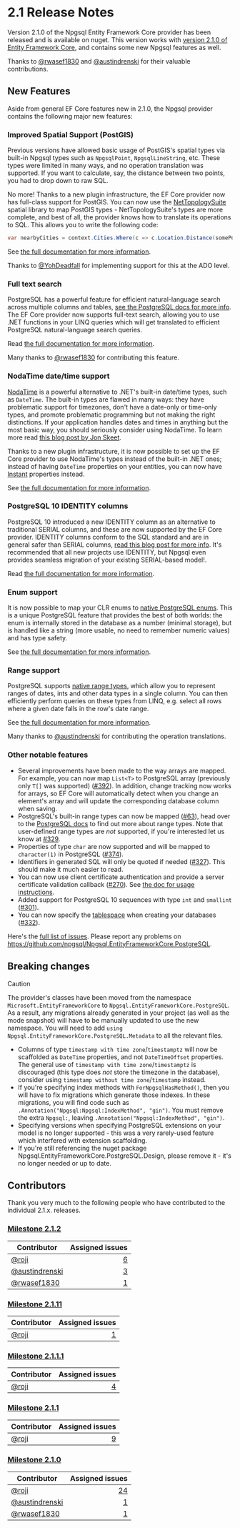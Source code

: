 # 2.1 Release Notes

Version 2.1.0 of the Npgsql Entity Framework Core provider has been released and is available on nuget. This version works with [version 2.1.0 of Entity Framework Core](https://docs.microsoft.com/ef/core/what-is-new/ef-core-2.1), and contains some new Npgsql features as well.

Thanks to [@rwasef1830](https://github.com/rwasef1830) and [@austindrenski](https://github.com/austindrenski) for their valuable contributions.

## New Features

Aside from general EF Core features new in 2.1.0, the Npgsql provider contains the following major new features:

### Improved Spatial Support (PostGIS)

Previous versions have allowed basic usage of PostGIS's spatial types via built-in Npgsql types such as `NpgsqlPoint`, `NpgsqlLineString`, etc. These types were limited in many ways, and no operation translation was supported. If you want to calculate, say, the distance between two points, you had to drop down to raw SQL.

No more! Thanks to a new plugin infrastructure, the EF Core provider now has full-class support for PostGIS. You can now use the [NetTopologySuite](https://github.com/NetTopologySuite/NetTopologySuite) spatial library to map PostGIS types - NetTopologySuite's types are more complete, and best of all, the provider knows how to translate its operations to SQL. This allows you to write the following code:

```c#
var nearbyCities = context.Cities.Where(c => c.Location.Distance(somePoint) < 100);
```

See [the full documentation for more information](../mapping/nts.md).

Thanks to [@YohDeadfall](https://github.com/YohDeadfall) for implementing support for this at the ADO level.

### Full text search

PostgreSQL has a powerful feature for efficient natural-language search across multiple columns and tables, [see the PostgreSQL docs for more info](https://www.postgresql.org/docs/current/static/textsearch.html). The EF Core provider now supports full-text search, allowing you to use .NET functions in your LINQ queries which will get translated to efficient PostgreSQL natural-language search queries.

Read [the full documentation for more information](../mapping/full-text-search.md).

Many thanks to [@rwasef1830](https://github.com/rwasef1830) for contributing this feature.

### NodaTime date/time support

[NodaTime](https://nodatime.org) is a powerful alternative to .NET's built-in date/time types, such as `DateTime`. The built-in types are flawed in many ways: they have problematic support for timezones, don't have a date-only or time-only types, and promote problematic programming but not making the right distinctions. If your application handles dates and times in anything but the most basic way, you should seriously consider using NodaTime. To learn more read [this blog post by Jon Skeet](https://blog.nodatime.org/2011/08/what-wrong-with-datetime-anyway.html).

Thanks to a new plugin infrastructure, it is now possible to set up the EF Core provider to use NodaTime's types instead of the built-in .NET ones; instead of having `DateTime` properties on your entities, you can now have [Instant](https://nodatime.org/2.2.x/userguide/core-types) properties instead.

See [the full documentation for more information](../mapping/nodatime.md).

### PostgreSQL 10 IDENTITY columns

PostgreSQL 10 introduced a new IDENTITY column as an alternative to traditional SERIAL columns, and these are now supported by the EF Core provider. IDENTITY columns conform to the SQL standard and are in general safer than SERIAL columns, [read this blog post for more info](https://docs.microsoft.com/ef/core/what-is-new/ef-core-2.1). It's recommended that all new projects use IDENTITY, but Npgsql even provides seamless migration of your existing SERIAL-based model!.

Read [the full documentation for more information](../modeling/generated-properties.md).

### Enum support

It is now possible to map your CLR enums to [native PostgreSQL enums](https://www.postgresql.org/docs/current/static/datatype-enum.html). This is a unique PostgreSQL feature that provides the best of both worlds: the enum is internally stored in the database as a number (minimal storage), but is handled like a string (more usable, no need to remember numeric values) and has type safety.

See [the full documentation for more information](../mapping/enum.md).

### Range support

PostgreSQL supports [native range types](https://www.postgresql.org/docs/current/static/rangetypes.html), which allow you to represent ranges of dates, ints and other data types in a single column. You can then efficiently perform queries on these types from LINQ, e.g. select all rows where a given date falls in the row's date range.

See [the full documentation for more information](../mapping/range.md).

Many thanks to [@austindrenski](https://github.com/austindrenski) for contributing the operation translations.

### Other notable features

* Several improvements have been made to the way arrays are mapped. For example, you can now map `List<T>` to PostgreSQL array (previously only `T[]` was supported) ([#392](https://github.com/npgsql/Npgsql.EntityFrameworkCore.PostgreSQL/issues/392)). In addition, change tracking now works for arrays, so EF Core will automatically detect when you change an element's array and will update the corresponding database column when saving.
* PostgreSQL's built-in range types can now be mapped ([#63](https://github.com/npgsql/Npgsql.EntityFrameworkCore.PostgreSQL/issues/63)), head over to the [PostgreSQL docs](https://www.postgresql.org/docs/current/static/rangetypes.html) to find out more about range types. Note that user-defined range types are *not* supported, if you're interested let us know at [#329](https://github.com/npgsql/Npgsql.EntityFrameworkCore.PostgreSQL/issues/329).
* Properties of type `char` are now supported and will be mapped to `character(1)` in PostgreSQL ([#374](https://github.com/npgsql/Npgsql.EntityFrameworkCore.PostgreSQL/issues/374)).
* Identifiers in generated SQL will only be quoted if needed ([#327](https://github.com/npgsql/Npgsql.EntityFrameworkCore.PostgreSQL/issues/327)). This should make it much easier to read.
* You can now use client certificate authentication and provide a server certificate validation callback ([#270](https://github.com/npgsql/Npgsql.EntityFrameworkCore.PostgreSQL/issues/270)). See [the doc for usage instructions](http://www.npgsql.org/efcore/misc.html#certificate-authentication).
* Added support for PostgreSQL 10 sequences with type `int` and `smallint` ([#301](https://github.com/npgsql/Npgsql.EntityFrameworkCore.PostgreSQL/issues/301)).
* You can now specify the [tablespace](https://www.postgresql.org/docs/current/static/manage-ag-tablespaces.html) when creating your databases ([#332](https://github.com/npgsql/Npgsql.EntityFrameworkCore.PostgreSQL/issues/332)).

Here's the [full list of issues](https://github.com/npgsql/Npgsql.EntityFrameworkCore.PostgreSQL/milestone/8?closed=1). Please report any problems on <https://github.com/npgsql/Npgsql.EntityFrameworkCore.PostgreSQL>.

## Breaking changes

> [!CAUTION]
> The provider's classes have been moved from the namespace `Microsoft.EntityFrameworkCore` to `Npgsql.EntityFrameworkCore.PostgreSQL`. As a result, any migrations already generated in your project (as well as the mode snapshot) will have to be manually updated to use the new namespace. You will need to add `using Npgsql.EntityFrameworkCore.PostgreSQL.Metadata` to all the relevant files.

* Columns of type `timestamp with time zone`/`timestamptz` will now be scaffolded as `DateTime` properties, and not `DateTimeOffset` properties. The general use of `timestamp with time zone`/`timestamptz` is discouraged (this type does *not* store the timezone in the database), consider using `timestamp without time zone`/`timestamp` instead.
* If you're specifying index methods with `ForNpgsqlHasMethod()`, then you will have to fix migrations which generate those indexes. In these migrations, you will find code such as `.Annotation("Npgsql:Npgsql:IndexMethod", "gin")`. You must remove the extra `Npgsql:`, leaving `.Annotation("Npgsql:IndexMethod", "gin")`.
* Specifying versions when specifying PostgreSQL extensions on your model is no longer supported - this was a very rarely-used feature which interfered with extension scaffolding.
* If you're still referencing the nuget package Npgsql.EntityFrameworkCore.PostgreSQL.Design, please remove it - it's no longer needed or up to date.

## Contributors

Thank you very much to the following people who have contributed to the individual 2.1.x. releases.

### [Milestone 2.1.2](https://github.com/npgsql/EFCore.PG/issues?q=is%3Aissue+milestone%3A2.1.2)

Contributor                                          | Assigned issues
---------------------------------------------------- | ----------------:|
[@roji](https://github.com/roji)                     | [6](https://github.com/npgsql/EFCore.PG/issues?q=is%3Aissue+milestone%3A2.1.2+is%3Aclosed+assignee%3Aroji)
[@austindrenski](https://github.com/austindrenski)   | [3](https://github.com/npgsql/EFCore.PG/issues?q=is%3Aissue+milestone%3A2.1.2+is%3Aclosed+assignee%3Aaustindrenski)
[@rwasef1830](https://github.com/rwasef1830)         | [1](https://github.com/npgsql/EFCore.PG/issues?q=is%3Aissue+milestone%3A2.1.2+is%3Aclosed+assignee%3Arwasef1830)

### [Milestone 2.1.11](https://github.com/npgsql/EFCore.PG/issues?q=is%3Aissue+milestone%3A2.1.11)

Contributor                                          | Assigned issues
---------------------------------------------------- | ----------------:|
[@roji](https://github.com/roji)                     | [1](https://github.com/npgsql/EFCore.PG/issues?q=is%3Aissue+milestone%3A2.1.11+is%3Aclosed+assignee%3Aroji)

### [Milestone 2.1.1.1](https://github.com/npgsql/EFCore.PG/issues?q=is%3Aissue+milestone%3A2.1.1.1)

Contributor                                          | Assigned issues
---------------------------------------------------- | ----------------:|
[@roji](https://github.com/roji)                     | [4](https://github.com/npgsql/EFCore.PG/issues?q=is%3Aissue+milestone%3A2.1.1.1+is%3Aclosed+assignee%3Aroji)

### [Milestone 2.1.1](https://github.com/npgsql/EFCore.PG/issues?q=is%3Aissue+milestone%3A2.1.1)

Contributor                                          | Assigned issues
---------------------------------------------------- | ----------------:|
[@roji](https://github.com/roji)                     | [9](https://github.com/npgsql/EFCore.PG/issues?q=is%3Aissue+milestone%3A2.1.1+is%3Aclosed+assignee%3Aroji)

### [Milestone 2.1.0](https://github.com/npgsql/EFCore.PG/issues?q=is%3Aissue+milestone%3A2.1.0)

| Contributor                                        | Assigned issues
| -------------------------------------------------- | ----------------:|
| [@roji](https://github.com/roji)                   | [24](https://github.com/npgsql/EFCore.PG/issues?q=is%3Aissue+milestone%3A2.1.0+is%3Aclosed+assignee%3Aroji)
| [@austindrenski](https://github.com/austindrenski) | [1](https://github.com/npgsql/EFCore.PG/issues?q=is%3Aissue+milestone%3A2.1.0+is%3Aclosed+assignee%3Aaustindrenski)
| [@rwasef1830](https://github.com/rwasef1830)       | [1](https://github.com/npgsql/EFCore.PG/issues?q=is%3Aissue+milestone%3A2.1.0+is%3Aclosed+assignee%3Arwasef1830)
